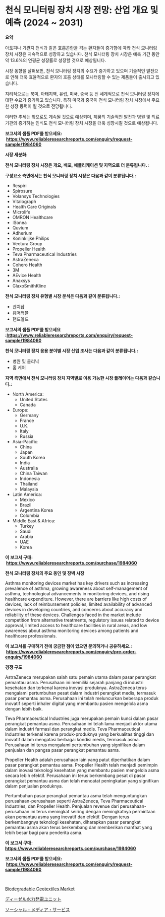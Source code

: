 <p><h1>천식 모니터링 장치 시장 전망: 산업 개요 및 예측 (2024 ~ 2031)</h1></p><p><strong>요약</strong></p>
<p><p>아토피나 기관지 천식과 같은 호흡곤란을 겪는 환자들이 증가함에 따라 천식 모니터링 장치 시장은 지속적으로 성장하고 있습니다. 천식 모니터링 장치 시장은 예측 기간 동안 약 13.6%의 연평균 성장률로 성장할 것으로 예상됩니다.</p><p>시장 동향을 살펴보면, 천식 모니터링 장치의 수요가 증가하고 있으며 기술적인 발전으로 인해 더욱 효율적으로 환자의 호흡 상태를 모니터링할 수 있는 제품들이 출시되고 있습니다.</p><p>지리적으로는 북미, 아태지역, 유럽, 미국, 중국 등 전 세계적으로 천식 모니터링 장치에 대한 수요가 증가하고 있습니다. 특히 미국과 중국이 천식 모니터링 장치 시장에서 주요한 성장 동력이 될 것으로 전망됩니다.</p><p>이러한 추세는 앞으로도 계속될 것으로 예상되며, 제품의 기술적인 발전과 병원 및 의료 기관의 증가하는 인식도 천식 모니터링 장치 시장을 더욱 성장시킬 것으로 예상됩니다.</p></p>
<p><strong>보고서의 샘플 PDF를 받으세요: &nbsp;<a href="https://www.reliableresearchreports.com/enquiry/request-sample/1984060">https://www.reliableresearchreports.com/enquiry/request-sample/1984060</a></strong></p>
<p><strong>시장 세분화:</strong></p>
<p><strong> 천식 모니터링 장치 시장은 개요, 배포, 애플리케이션 및 지역으로 더 분류됩니다. :</strong></p>
<p><strong>구성요소 측면에서는 천식 모니터링 장치 시장은 다음과 같이 분류됩니다.:</strong></p>
<p><ul><li>Respiri</li><li>Spirosure</li><li>Volansys Technologies</li><li>Vitalograph</li><li>Health Care Originals</li><li>Microlife</li><li>OMRON Healthcare</li><li>ISonea</li><li>Quvium</li><li>Adherium</li><li>Koninklijke Philips</li><li>Vectura Group</li><li>Propeller Health</li><li>Teva Pharmaceutical Industries</li><li>AstraZeneca</li><li>Cohero Health</li><li>3M</li><li>AEvice Health</li><li>Anaxsys</li><li>GlaxoSmithKline</li></ul></p>
<p><strong> 천식 모니터링 장치 유형별 시장 분석은 다음과 같이 분류됩니다.:</strong></p>
<p><ul><li>벤치탑</li><li>웨어러블</li><li>핸드헬드</li></ul></p>
<p><strong>보고서의 샘플 PDF를 받으세요 :<a href="https://www.reliableresearchreports.com/enquiry/request-sample/1984060">https://www.reliableresearchreports.com/enquiry/request-sample/1984060</a></strong></p>
<p><strong> 천식 모니터링 장치 응용 분야별 시장 산업 조사는 다음과 같이 분류됩니다.:</strong></p>
<p><ul><li>병원 및 클리닉</li><li>홈 케어</li></ul></p>
<p><strong>지역 측면에서 천식 모니터링 장치 지역별로 이용 가능한 시장 플레이어는 다음과 같습니다.:</strong></p>
<p><ul>
    <li>
        North America:
        <ul>
            <li>United States</li>
            <li>Canada</li>
        </ul>
    </li>
    <li>
        Europe:
        <ul>
            <li>Germany</li>
            <li>France</li>
            <li>U.K.</li>
            <li>Italy</li>
            <li>Russia</li>
        </ul>
    </li>
    <li>
        Asia-Pacific:
        <ul>
            <li>China</li>
            <li>Japan</li>
            <li>South Korea</li>
            <li>India</li>
            <li>Australia</li>
            <li>China Taiwan</li>
            <li>Indonesia</li>
            <li>Thailand</li>
            <li>Malaysia</li>
        </ul>
    </li>
    <li>
        Latin America:
        <ul>
            <li>Mexico</li>
            <li>Brazil</li>
            <li>Argentina Korea</li>
            <li>Colombia</li>
        </ul>
    </li>
    <li>
        Middle East & Africa:
        <ul>
            <li>Turkey</li>
            <li>Saudi</li>
            <li>Arabia</li>
            <li>UAE</li>
            <li>Korea</li>
        </ul>
    </li>
    </ul></p>
<p><strong>이 보고서 구매: &nbsp;<a href="https://www.reliableresearchreports.com/purchase/1984060">https://www.reliableresearchreports.com/purchase/1984060</a></strong></p>
<p><strong>천식 모니터링 장치의 주요 동인 및 장벽 시장</strong></p>
<p><p>Asthma monitoring devices market has key drivers such as increasing prevalence of asthma, growing awareness about self-management of asthma, technological advancements in monitoring devices, and rising healthcare expenditure. However, there are barriers like high costs of devices, lack of reimbursement policies, limited availability of advanced devices in developing countries, and concerns about accuracy and reliability of these devices. Challenges faced in the market include competition from alternative treatments, regulatory issues related to device approval, limited access to healthcare facilities in rural areas, and low awareness about asthma monitoring devices among patients and healthcare professionals.</p></p>
<p><strong>이 보고서를 구매하기 전에 궁금한 점이 있으면 문의하거나 공유하세요.: &nbsp;<a href="https://www.reliableresearchreports.com/enquiry/pre-order-enquiry/1984060">https://www.reliableresearchreports.com/enquiry/pre-order-enquiry/1984060</a></strong></p>
<p><strong>경쟁 구도</strong></p>
<p><p>AstraZeneca merupakan salah satu pemain utama dalam pasar perangkat pemantau asma. Perusahaan ini memiliki sejarah panjang di industri kesehatan dan terkenal karena inovasi produknya. AstraZeneca terus mengalami pertumbuhan pesat dalam industri perangkat medis, termasuk pasar pemantau asma. Perusahaan ini telah meluncurkan beberapa produk inovatif seperti inhaler digital yang membantu pasien mengelola asma dengan lebih baik.</p><p>Teva Pharmaceutical Industries juga merupakan pemain kunci dalam pasar perangkat pemantau asma. Perusahaan ini telah lama menjadi aktor utama dalam industri farmasi dan perangkat medis. Teva Pharmaceutical Industries terkenal karena produk-produknya yang berkualitas tinggi dan inovatif dalam mengatasi berbagai kondisi medis, termasuk asma. Perusahaan ini terus mengalami pertumbuhan yang signifikan dalam penjualan dan pangsa pasar perangkat pemantau asma.</p><p>Propeller Health adalah perusahaan lain yang patut diperhatikan dalam pasar perangkat pemantau asma. Propeller Health telah menjadi pemimpin dalam inovasi teknologi kesehatan yang membantu pasien mengelola asma secara lebih efektif. Perusahaan ini terus berkembang pesat di pasar perangkat pemantau asma dan telah mencatat peningkatan yang signifikan dalam penjualan produknya.</p><p>Pertumbuhan pasar perangkat pemantau asma telah menguntungkan perusahaan-perusahaan seperti AstraZeneca, Teva Pharmaceutical Industries, dan Propeller Health. Penjualan revenue dari perusahaan-perusahaan ini terus meningkat seiring dengan meningkatnya permintaan akan pemantau asma yang inovatif dan efektif. Dengan terus berkembangnya teknologi kesehatan, diharapkan pasar perangkat pemantau asma akan terus berkembang dan memberikan manfaat yang lebih besar bagi para penderita asma.</p></p>
<p><strong>이 보고서 구매: &nbsp; <a href="https://www.reliableresearchreports.com/purchase/1984060">https://www.reliableresearchreports.com/purchase/1984060</a></strong></p>
<p><strong>보고서의 샘플 PDF를 받으세요: &nbsp;<a href="https://www.reliableresearchreports.com/enquiry/request-sample/1984060">https://www.reliableresearchreports.com/enquiry/request-sample/1984060</a></strong><strong></strong></p>
<p>&nbsp;</p>
<p><p><a href="https://circular-yam-9b9.notion.site/Insights-into-Biodegradable-Geotextiles-Market-Size-Analysing-Market-Share-Trends-and-Growth-from-2744984a895f4668888181b6d9855f4a">Biodegradable Geotextiles Market</a></p><p><a href="https://github.com/KaydenJohns1964/Market-Research-Report-List-1/blob/main/335993812629.md">ディーゼル水力発電ユニット</a></p><p><a href="https://github.com/marbadji/Market-Research-Report-List-1/blob/main/683215812628.md">ソーシャル・メディア・サービス</a></p></p>